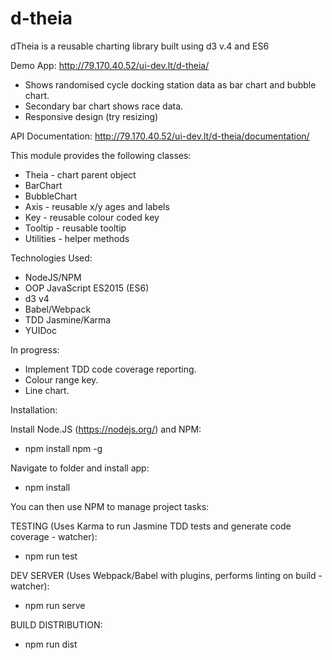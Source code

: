 # d-theia
dTheia is a reusable charting library built using d3 v.4 and ES6 

Demo App: http://79.170.40.52/ui-dev.lt/d-theia/
- Shows randomised cycle docking station data as bar chart and bubble chart.
- Secondary bar chart shows race data.
- Responsive design (try resizing)

API Documentation: http://79.170.40.52/ui-dev.lt/d-theia/documentation/

This module provides the following classes:

- Theia - chart parent object
- BarChart
- BubbleChart
- Axis - reusable x/y ages and labels
- Key - reusable colour coded key
- Tooltip - reusable tooltip
- Utilities - helper methods

Technologies Used:
- NodeJS/NPM
- OOP JavaScript ES2015 (ES6)
- d3 v4
- Babel/Webpack
- TDD Jasmine/Karma
- YUIDoc

In progress:

- Implement TDD code coverage reporting.
- Colour range key.
- Line chart.

Installation:

Install Node.JS (https://nodejs.org/) and NPM:
* npm install npm -g

Navigate to folder and install app:
* npm install

You can then use NPM to manage project tasks:

TESTING (Uses Karma to run Jasmine TDD tests and generate code coverage - watcher):
- npm run test

DEV SERVER (Uses Webpack/Babel with plugins, performs linting on build - watcher):
- npm run serve

BUILD DISTRIBUTION:
- npm run dist
